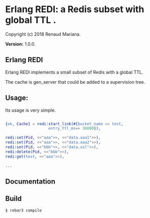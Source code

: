 

# Erlang REDI: a Redis subset with global TTL . #

Copyright (c) 2018 Renaud Mariana.

__Version:__ 1.0.0.

## Erlang REDI

Erlang REDI implements a small subset of Redis with a global TTL.

The cache is gen_server that could be added to a supervision tree.

Usage:
------

Its usage is very simple.

```erlang

{ok, Cache} = redi:start_link(#{bucket_name => test,
			       entry_ttl_ms=> 30000}),

redi:set(Pid, <<"aaa">>, <<"data.aaa1">>), 
redi:set(Pid, <<"aaa">>, <<"data.aaa2">>), 
redi:set(Pid, <<"bbb">>, <<"data.xxl">>),
redi:delete(Pid, <<"bbb">>),
redi:get(test, <<"aaa">>),

...
```

## Documentation


## Build

```
$ rebar3 compile
```

